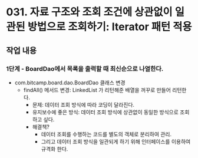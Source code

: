 # 031. 자료 구조와 조회 조건에 상관없이 일관된 방법으로 조회하기: Iterator 패턴 적용

## 작업 내용

### 1단계 - BoardDao에서 목록을 출력할 때 최신순으로 나열한다.

- com.bitcamp.board.dao.BoardDao 클래스 변경
  - findAll() 메서드 변경: LinkedList 가 리턴해준 배열을 꺼꾸로 만들어 리턴한다.
    - 문제: 데이터 조회 방식에 따라 코딩이 달라진다.
    - 유지보수에 좋은 방식: 데이터 조회 방식에 상관없이 동일한 방식으로 조회하고 싶다.
    - 해결책? 
      - 데이터 조회를 수행하는 코드를 별도의 객체로 분리하여 관리. 
      - 그리고 데이터 조회 방식을 일관되게 하기 위해 인터페이스를 이용하여 규격화 한다.




